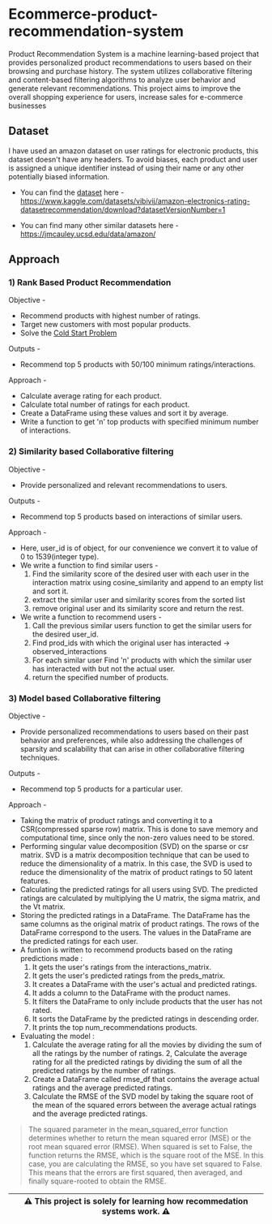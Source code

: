 # Ecommerce-product-recommendation-system

Product Recommendation System is a machine learning-based project that provides personalized product recommendations to users based on their browsing and purchase history. The system utilizes collaborative filtering and content-based filtering algorithms to analyze user behavior and generate relevant recommendations. This project aims to improve the overall shopping experience for users, increase sales for e-commerce businesses

## Dataset

I have used an amazon dataset on user ratings for electronic products, this dataset doesn't have any headers. To avoid biases,  each product and user is assigned a unique identifier instead of using their name or any other potentially biased information.

* You can find the [dataset](https://www.kaggle.com/datasets/vibivij/amazon-electronics-rating-datasetrecommendation/download?datasetVersionNumber=1) here - https://www.kaggle.com/datasets/vibivij/amazon-electronics-rating-datasetrecommendation/download?datasetVersionNumber=1 

* You can find many other similar datasets here - https://jmcauley.ucsd.edu/data/amazon/


## Approach

### **1) Rank Based Product Recommendation**
Objective -
* Recommend products with highest number of ratings.
* Target new customers with most popular products.
* Solve the [Cold Start Problem](https://github.com/Vaibhav67979/Ecommerce-product-recommendation-system/blob/18d7fb2b8feafd117f7c3f9f859255c2e28cfbe4/ColdStartProblem.md)

Outputs -
* Recommend top 5 products with 50/100 minimum ratings/interactions.

Approach -
* Calculate average rating for each product.
* Calculate total number of ratings for each product.
* Create a DataFrame using these values and sort it by average.
* Write a function to get 'n' top products with specified minimum number of interactions.


### **2) Similarity based Collaborative filtering**
Objective -
* Provide personalized and relevant recommendations to users.

Outputs -
* Recommend top 5 products based on interactions of similar users.

Approach -
* Here, user_id is of object, for our convenience we convert it to value of 0 to 1539(integer type).
* We write a function to find similar users - 
  1. Find the similarity score of the desired user with each user in the interaction matrix using cosine_similarity and append to an empty list and sort it.
  2. extract the similar user and similarity scores from the sorted list 
  3. remove original user and its similarity score and return the rest.
* We write a function to recommend users - 
  1. Call the previous similar users function to get the similar users for the desired user_id.
  2. Find prod_ids with which the original user has interacted -> observed_interactions
  3. For each similar user Find 'n' products with which the similar user has interacted with but not the actual user.
  4. return the specified number of products. 

### **3) Model based Collaborative filtering**
Objective -
* Provide personalized recommendations to users based on their past behavior and preferences, while also addressing the challenges of sparsity and scalability that can arise in other collaborative filtering techniques.

Outputs -
* Recommend top 5 products for a particular user.

Approach -
* Taking the matrix of product ratings and converting it to a CSR(compressed sparse row) matrix. This is done to save memory and computational time, since only the non-zero values need to be stored.
* Performing singular value decomposition (SVD) on the sparse or csr matrix. SVD is a matrix decomposition technique that can be used to reduce the dimensionality of a matrix. In this case, the SVD is used to reduce the dimensionality of the matrix of product ratings to 50 latent features.
* Calculating the predicted ratings for all users using SVD. The predicted ratings are calculated by multiplying the U matrix, the sigma matrix, and the Vt matrix.
* Storing the predicted ratings in a DataFrame. The DataFrame has the same columns as the original matrix of product ratings. The rows of the DataFrame correspond to the users. The values in the DataFrame are the predicted ratings for each user.
* A funtion is written to recommend products based on the rating predictions made : 
  1. It gets the user's ratings from the interactions_matrix.
  2. It gets the user's predicted ratings from the preds_matrix.
  3. It creates a DataFrame with the user's actual and predicted ratings.
  4. It adds a column to the DataFrame with the product names.
  5. It filters the DataFrame to only include products that the user has not rated.
  6. It sorts the DataFrame by the predicted ratings in descending order.
  7. It prints the top num_recommendations products.
* Evaluating the model :
  1. Calculate the average rating for all the movies by dividing the sum of all the ratings by the number of ratings.
  2, Calculate the average rating for all the predicted ratings by dividing the sum of all the predicted ratings by the number of ratings.
  3. Create a DataFrame called rmse_df that contains the average actual ratings and the average predicted ratings.
  4. Calculate the RMSE of the SVD model by taking the square root of the mean of the squared errors between the average actual ratings and the average predicted ratings.

> The squared parameter in the mean_squared_error function determines whether to return the mean squared error (MSE) or the root mean squared error (RMSE). When squared is set to False, the function returns the RMSE, which is the square root of the MSE. In this case, you are calculating the RMSE, so you have set squared to False. This means that the errors are first squared, then averaged, and finally square-rooted to obtain the RMSE.
     

| ⚠️  This project is solely for learning how recommedation systems work. ⚠️ |
|-----------------------------------------------------------------------------|
